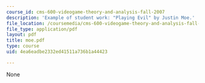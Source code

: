 ```yaml
---
course_id: cms-600-videogame-theory-and-analysis-fall-2007
description: 'Example of student work: "Playing Evil" by Justin Moe.'
file_location: /coursemedia/cms-600-videogame-theory-and-analysis-fall-2007/4ea6eadbe2332ed41511a736b1a44423_moe.pdf
file_type: application/pdf
layout: pdf
title: moe.pdf
type: course
uid: 4ea6eadbe2332ed41511a736b1a44423

---
```

None
